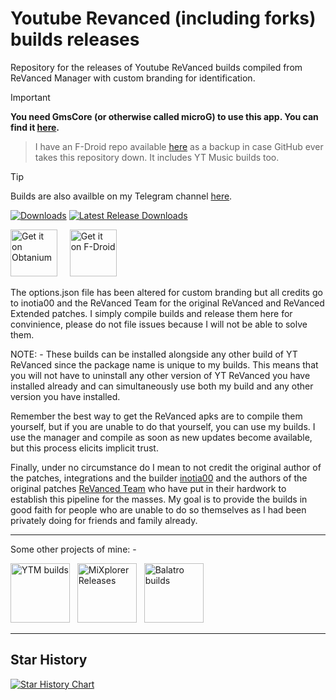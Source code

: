 # Youtube Revanced (including forks) builds releases
Repository for the releases of Youtube ReVanced builds compiled from ReVanced Manager with custom branding for identification.

> [!IMPORTANT]  
> **You need GmsCore (or otherwise called microG) to use this app. You can find it [here](https://github.com/ReVanced/GmsCore/releases/latest).**

> I have an F-Droid repo available [here](https://files.drifty.win/repo/) as a backup in case GitHub ever takes this repository down. It includes YT Music builds too.

> [!TIP]
> Builds are also availble on my Telegram channel [here](https://t.me/YTRXbuilds).

[![Downloads](https://img.shields.io/github/downloads/driftywinds/YT-builds/total?style=for-the-badge)](https://img.shields.io/github/downloads/driftywinds/YT-builds/total?style=for-the-badge) [![Latest Release Downloads](https://img.shields.io/github/downloads/driftywinds/YT-builds/latest/total?style=for-the-badge)](https://img.shields.io/github/downloads/driftywinds/YT-builds/latest/total?style=for-the-badge) 

[<img src="https://raw.githubusercontent.com/ImranR98/Obtainium/main/assets/graphics/badge_obtainium.png"
    alt="Get it on Obtanium"
    height="75">](https://github.com/driftywinds/yt-builds/releases)
&nbsp;&nbsp;&nbsp;
[<img src="https://upload.wikimedia.org/wikipedia/commons/9/96/%22Get_it_on_F-droid%22_Badge.png"
    alt="Get it on F-Droid"
    height="75">](https://files.drifty.win/repo/)


The options.json file has been altered for custom branding but all credits go to inotia00 and the ReVanced Team for the original ReVanced and ReVanced Extended patches. I simply compile builds and release them here for convinience, please do not file issues because I will not be able to solve them.

NOTE: - These builds can be installed alongside any other build of YT ReVanced since the package name is unique to my builds. This means that you will not have to uninstall any other version of YT ReVanced you have installed already and can simultaneously use both my build and any other version you have installed.

Remember the best way to get the ReVanced apks are to compile them yourself, but if you are unable to do that yourself, you can use my builds. I use the manager and compile as soon as new updates become available, but this process elicits implicit trust. 

Finally, under no circumstance do I mean to not credit the original author of the patches, integrations and the builder [inotia00](https://github.com/inotia00) and the authors of the original patches [ReVanced Team](https://github.com/ReVanced) who have put in their hardwork to establish this pipeline for the masses. My goal is to provide the builds in good faith for people who are unable to do so themselves as I had been privately doing for friends and family already.

----

Some other projects of mine: - 

[<img src="https://stats.drifty.win/api/pin?username=driftywinds&repo=ytm-builds&title_color=fff&icon_color=f9f9f9&text_color=9f9f9f&bg_color=151515"
    alt="YTM builds"
    height="95">](https://github.com/driftywinds/ytm-builds)
&nbsp;
[<img src="https://stats.drifty.win/api/pin?username=driftywinds&repo=mixplorer-releases&title_color=fff&icon_color=f9f9f9&text_color=9f9f9f&bg_color=151515"
    alt="MiXplorer Releases"
    height="95">](https://github.com/driftywinds/mixplorer-releases)
&nbsp;
[<img src="https://stats.drifty.win/api/pin?username=driftywinds&repo=balatro-builds&title_color=fff&icon_color=f9f9f9&text_color=9f9f9f&bg_color=151515"
    alt="Balatro builds"
    height="95">](https://github.com/driftywinds/balatro-builds)

----

## Star History

[![Star History Chart](https://api.star-history.com/svg?repos=driftywinds/yt-builds&type=Date)](https://star-history.com/#driftywinds/yt-builds&Date)
